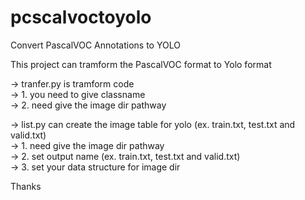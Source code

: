 # pcscalvoctoyolo

 Convert PascalVOC Annotations to YOLO  

 This project can tramform the PascalVOC format to Yolo format  

 -> tranfer.py is tramform code  
 	-> 1. you need to give classname   
 	-> 2. need give the image dir pathway  

 -> list.py can create the image table for yolo (ex. train.txt, test.txt and valid.txt)  
 	-> 1. need give the image dir pathway  
 	-> 2. set output name (ex. train.txt, test.txt and valid.txt)  
 	-> 3. set your data structure for image dir  
  
 Thanks  
